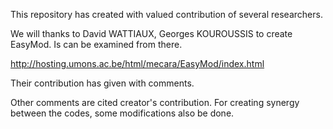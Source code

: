This  repository has created with valued contribution of several researchers. 

We will thanks to  David WATTIAUX, Georges KOUROUSSIS to create EasyMod. Is can be examined from there.

http://hosting.umons.ac.be/html/mecara/EasyMod/index.html

Their contribution has given with comments. 

Other comments are cited creator's contribution. For creating synergy between the codes, some modifications also be done.
